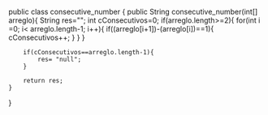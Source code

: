 public class consecutive_number
{
    public String consecutive_number(int[] arreglo){
        String res="";
        int cConsecutivos=0;
        if(arreglo.length>=2){
            for(int i =0; i< arreglo.length-1; i++){
                if((arreglo[i+1])-(arreglo[i])==1){
                    cConsecutivos++;
                }
            }
        }
        
        if(cConsecutivos==arreglo.length-1){
            res= "null";
        }
        
        return res;
    }
}
